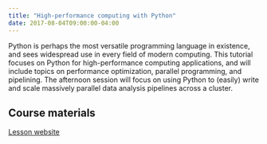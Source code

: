 ```yaml
---
title: "High-performance computing with Python"
date: 2017-08-04T09:00:00-04:00
---
```


Python is perhaps the most versatile programming language in existence, and sees widespread use in every field of modern computing. This tutorial focuses on Python for high-performance computing applications, and will include topics on performance optimization, parallel programming, and pipelining. The afternoon session will focus on using Python to (easily) write and scale massively parallel data analysis pipelines across a cluster. 

## Course materials

[Lesson website](https://jstaf.github.io/hpc-python/)

